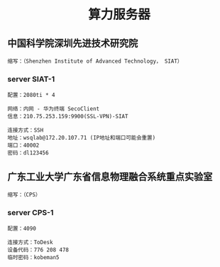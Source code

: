 <h1 align="center"> 算力服务器</h1>

## 中国科学院深圳先进技术研究院

    缩写：（Shenzhen Institute of Advanced Technology， SIAT）

### server SIAT-1

    配置：2080ti * 4
    
    网络：内网 - 华为终端 SecoClient
    信息：210.75.253.159:9900(SSL-VPN)-SIAT

    连接方式：SSH
    地址：wsqlab@172.20.107.71 (IP地址和端口可能会重置)
    端口：40002
    密码：dl123456

## 广东工业大学广东省信息物理融合系统重点实验室

    缩写：（CPS）

### server CPS-1

    配置：4090

    连接方式：ToDesk  
    设备代码：776 208 478  
    临时密码：kobeman5
